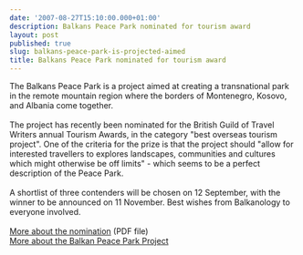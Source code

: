 ```yaml
---
date: '2007-08-27T15:10:00.000+01:00'
description: Balkans Peace Park nominated for tourism award
layout: post
published: true
slug: balkans-peace-park-is-projected-aimed
title: Balkans Peace Park nominated for tourism award
---
```


The Balkans Peace Park is a project aimed at creating a transnational park in the remote mountain region where the borders of Montenegro, Kosovo, and Albania come together.<br /><br />The project has recently been nominated for the British Guild of Travel Writers annual Tourism Awards, in the category "best overseas tourism project". One of the criteria for the prize is that the project should "allow for interested travellers to explores landscapes, communities and cultures which might otherwise be off limits" - which seems to be a perfect description of the Peace Park.<br /><br />A shortlist of three contenders will be chosen on 12 September, with the winner to be announced on 11 November. Best wishes from Balkanology to everyone involved.<br /><br /><a href="https://balkanspeacepark.org/tourism%20award%20announcement.pdf">More about the nomination</a> (PDF file)<br /><a href="https://balkanspeacepark.org/">More about the Balkan Peace Park Project</a>